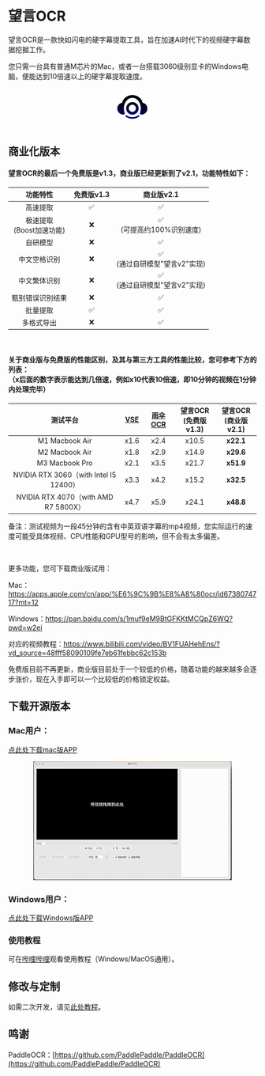 <!-- 简体中文 | [English](README.en.md) -->


# 望言OCR

望言OCR是一款快如闪电的硬字幕提取工具，旨在加速AI时代下的视频硬字幕数据挖掘工作。

您只需一台具有普通M芯片的Mac，或者一台搭载3060级别显卡的Windows电脑，便能达到10倍速以上的硬字幕提取速度。

<div align="center">
  <img src="docs/AppIcon_256pt.png" style="max-height: 80px;max-width: 80px;">
</div>

## 商业化版本
#### 望言OCR的最后一个免费版是v1.3，商业版已经更新到了v2.1，功能特性如下：
| 功能特性 | 免费版v1.3 | 商业版v2.1 |
| :------: | :------: | :------:  | 
| 高速提取 | ✅ | ✅  |
| 极速提取<br>(Boost加速功能) | ❌ | ✅<br>(可提高约100%识别速度)   |
| 自研模型 | ❌ | ✅  |
| 中文空格识别 | ❌ | ✅<br>(通过自研模型"望言v2"实现)  |
| 中文繁体识别 | ❌ | ✅<br>(通过自研模型"望言v2"实现)   |
| 甄别错误识别结果 | ❌ | ✅  |
| 批量提取 | ✅ | ✅  |
| 多格式导出 | ❌ | ✅  |

<br>

#### 关于商业版与免费版的性能区别，及其与第三方工具的性能比较，您可参考下方的列表：<br>（x后面的数字表示能达到几倍速，例如x10代表10倍速，即10分钟的视频在1分钟内处理完毕）

| 测试平台 | [VSE](https://github.com/YaoFANGUK/video-subtitle-extractor) | [雨伞OCR](https://apps.apple.com/cn/app/%E9%9B%A8%E4%BC%9E%E8%A7%86%E9%A2%91%E5%AD%97%E5%B9%95%E6%8F%90%E5%8F%96-%E9%9F%B3%E9%A2%91-%E5%BD%95%E9%9F%B3-%E8%A7%86%E9%A2%91%E8%BD%AC%E6%96%87%E5%AD%97%E7%A1%AC%E5%AD%97%E5%B9%95%E6%8F%90%E5%8F%96/id1639976304?mt=12) | 望言OCR<br>(免费版v1.3) | **望言OCR<br>(商业版v2.1)** |
| :------: | :------: | :------:  | :------: | :------: |
| M1 Macbook Air | x1.6 | x2.4  | x10.5 | **x22.1** |
| M2 Macbook Air | x1.8 | x2.9  | x14.9 | **x29.6** |
| M3 Macbook Pro | x2.1 | x3.5  | x21.7 | **x51.9** |
| NVIDIA RTX 3060（with Intel I5 12400） | x3.3 | x4.2  | x15.2 | **x32.5** |
| NVIDIA RTX 4070（with AMD R7 5800X） | x4.7 | x5.9  | x24.1 | **x48.8** |
 
备注：测试视频为一段45分钟的含有中英双语字幕的mp4视频，您实际运行的速度可能受具体视频、CPU性能和GPU型号的影响，但不会有太多偏差。

<br>

更多功能，您可下载商业版试用：

Mac：https://apps.apple.com/cn/app/%E6%9C%9B%E8%A8%80ocr/id6738074717?mt=12

Windows：https://pan.baidu.com/s/1muf9eM9BtGFKKtMCQpZ6WQ?pwd=w2ei

对应的视频教程：https://www.bilibili.com/video/BV1FUAHehEns/?vd_source=48fff58090109fe7eb61febbc62c153b

免费版目前不再更新，商业版目前处于一个较低的价格，随着功能的越来越多会逐步涨价，现在入手即可以一个比较低的价格锁定权益。




## 下载开源版本
### Mac用户：
[点此处下载mac版APP](https://github.com/nhjydywd/SubtitleOCR/releases/tag/1.2.1)

<div style="text-align: center;">
  <img src="docs/mac_demo.gif" style="max-height: 300px;">
</div>

### Windows用户：
[点此处下载Windows版APP](https://github.com/nhjydywd/SubtitleOCR/releases/tag/1.2.1)


### 使用教程
可在[哔哩哔哩](https://www.bilibili.com/video/BV1yn62YjE76/?spm_id_from=333.1387.homepage.video_card.click)观看使用教程（Windows/MacOS通用）。



## 修改与定制
如需二次开发，请见[此处教程](custom.md)。


## 鸣谢
PaddleOCR：[https://github.com/PaddlePaddle/PaddleOCR](https://github.com/PaddlePaddle/PaddleOCR)
